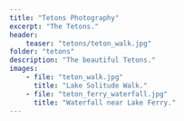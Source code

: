 ```yaml
---
title: "Tetons Photography"
excerpt: "The Tetons."
header:
    teaser: "tetons/teton_walk.jpg"
folder: "tetons"
description: "The beautiful Tetons."
images:
    - file: "teton_walk.jpg"
      title: "Lake Solitude Walk."
    - file: "teton_ferry_waterfall.jpg"
      title: "Waterfall near Lake Ferry."
---
```

